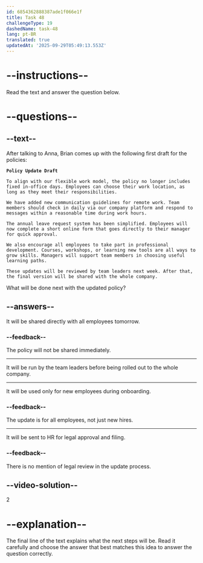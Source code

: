 ```yaml
---
id: 6854362888387ade1f066e1f
title: Task 48
challengeType: 19
dashedName: task-48
lang: pt-BR
translated: true
updatedAt: '2025-09-29T05:49:13.553Z'
---
```


<!-- READING -->

# --instructions--

Read the text and answer the question below.

# --questions--

## --text--

After talking to Anna, Brian comes up with the following first draft for the policies:

**`Policy Update Draft`**

`To align with our flexible work model, the policy no longer includes fixed in-office days. Employees can choose their work location, as long as they meet their responsibilities.`

`We have added new communication guidelines for remote work. Team members should check in daily via our company platform and respond to messages within a reasonable time during work hours.`

`The annual leave request system has been simplified. Employees will now complete a short online form that goes directly to their manager for quick approval.`

`We also encourage all employees to take part in professional development. Courses, workshops, or learning new tools are all ways to grow skills. Managers will support team members in choosing useful learning paths.`

`These updates will be reviewed by team leaders next week. After that, the final version will be shared with the whole company.`

What will be done next with the updated policy?

## --answers--

It will be shared directly with all employees tomorrow.

### --feedback--

The policy will not be shared immediately.

---

It will be run by the team leaders before being rolled out to the whole company.

---

It will be used only for new employees during onboarding.

### --feedback--

The update is for all employees, not just new hires.

---

It will be sent to HR for legal approval and filing.

### --feedback--

There is no mention of legal review in the update process.

## --video-solution--

2

# --explanation--

The final line of the text explains what the next steps will be. Read it carefully and choose the answer that best matches this idea to answer the question correctly.
